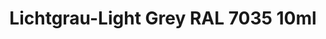 ---
layout: product
title: "Lichtgrau-Light Grey RAL 7035 10ml"
price: "330" 
desc: "Nitro 10mL"
img_path: "/assets/img/RC214.webp"
brand: "AK "
available: true
special_offer: false
new: false
soon: false
cat: "020000"
subcat: "020200"
subsubcat: "020201"
sifra: "RC214"
popular: false
spec: false
---